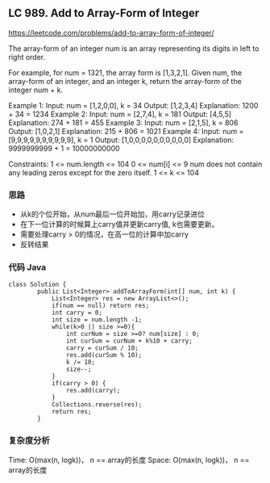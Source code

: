 ## LC 989. Add to Array-Form of Integer
https://leetcode.com/problems/add-to-array-form-of-integer/

The array-form of an integer num is an array representing its digits in left to right order.

For example, for num = 1321, the array form is [1,3,2,1]. Given num, the array-form of an integer, and an integer k, return the array-form of the integer num + k.

Example 1:
Input: num = [1,2,0,0], k = 34 Output: [1,2,3,4] Explanation: 1200 + 34 = 1234 Example 2:
Input: num = [2,7,4], k = 181 Output: [4,5,5] Explanation: 274 + 181 = 455 Example 3:
Input: num = [2,1,5], k = 806 Output: [1,0,2,1] Explanation: 215 + 806 = 1021 Example 4:
Input: num = [9,9,9,9,9,9,9,9,9,9], k = 1 Output: [1,0,0,0,0,0,0,0,0,0,0] Explanation: 9999999999 + 1 = 10000000000

Constraints:
1 <= num.length <= 104 0 <= num[i] <= 9 num does not contain any leading zeros except for the zero itself. 1 <= k <= 104

### 思路
- 从k的个位开始，从num最后一位开始加，用carry记录进位
- 在下一位计算的时候算上carry值并更新carry值, k也需要更新。
- 需要处理carry > 0的情况，在高一位的计算中加carry
- 反转结果

### 代码 Java
```
class Solution {
        public List<Integer> addToArrayForm(int[] num, int k) {
            List<Integer> res = new ArrayList<>();
            if(num == null) return res;
            int carry = 0;
            int size = num.length -1;
            while(k>0 || size >=0){
                int curNum = size >=0? num[size] : 0;
                int curSum = curNum + k%10 + carry;
                carry = curSum / 10;
                res.add(curSum % 10);
                k /= 10;
                size--;
            }
            if(carry > 0) {
                res.add(carry);
            }
            Collections.reverse(res);
            return res;
        }
```
### 复杂度分析
Time: O(max(n, logk))， n == array的长度
Space: O(max(n, logk))， n == array的长度
